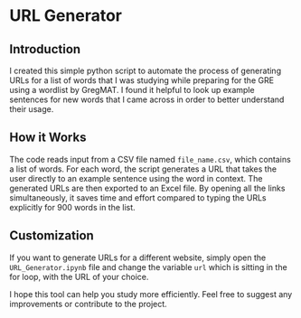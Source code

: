 # URL Generator

## Introduction
I created this simple python script to automate the process of generating URLs for a list of words that I was studying while preparing for the GRE using a wordlist by GregMAT. I found it helpful to look up example sentences for new words that I came across in order to better understand their usage.

## How it Works
The code reads input from a CSV file named `file_name.csv`, which contains a list of words. For each word, the script generates a URL that takes the user directly to an example sentence using the word in context. The generated URLs are then exported to an Excel file. By opening all the links simultaneously, it saves time and effort compared to typing the URLs explicitly for 900 words in the list.

## Customization
If you want to generate URLs for a different website, simply open the `URL_Generator.ipynb` file and change the variable `url` which is sitting in the for loop, with the URL of your choice.

I hope this tool can help you study more efficiently. Feel free to suggest any improvements or contribute to the project. 
